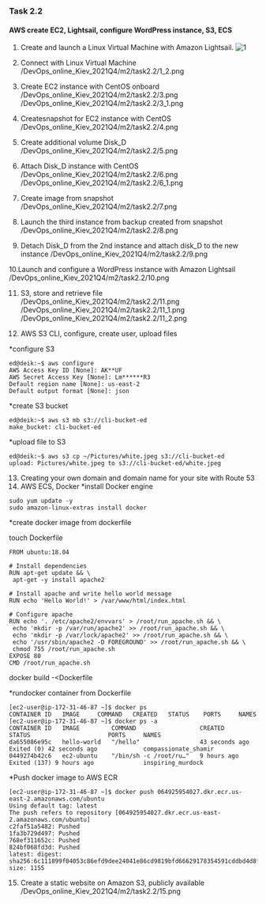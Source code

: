 ### Task 2.2
#### AWS create EC2, Lightsail, configure WordPress instance, S3, ECS
1. Create and launch a Linux Virtual Machine with Amazon Lightsail.
![1](/DevOps_online_Kiev_2021Q4/m2/task2.2/1.png)


2. Connect with Linux Virtual Machine
/DevOps_online_Kiev_2021Q4/m2/task2.2/1_2.png

3. Create EC2 instance with CentOS onboard
/DevOps_online_Kiev_2021Q4/m2/task2.2/3.png
/DevOps_online_Kiev_2021Q4/m2/task2.2/3_1.png

4. Createsnapshot for EC2 instance with CentOS
/DevOps_online_Kiev_2021Q4/m2/task2.2/4.png

5. Create additional volume Disk_D
/DevOps_online_Kiev_2021Q4/m2/task2.2/5.png

6. Attach Disk_D instance with CentOS
/DevOps_online_Kiev_2021Q4/m2/task2.2/6.png
/DevOps_online_Kiev_2021Q4/m2/task2.2/6_1.png

7. Create image from snapshot
/DevOps_online_Kiev_2021Q4/m2/task2.2/7.png

8. Launch the third instance from backup created from snapshot
/DevOps_online_Kiev_2021Q4/m2/task2.2/8.png

9. Detach Disk_D from the 2nd instance and attach disk_D to the new instance
/DevOps_online_Kiev_2021Q4/m2/task2.2/9.png

10.Launch and configure a WordPress instance with Amazon Lightsail
/DevOps_online_Kiev_2021Q4/m2/task2.2/10.png 

11. S3, store and retrieve file
/DevOps_online_Kiev_2021Q4/m2/task2.2/11.png
/DevOps_online_Kiev_2021Q4/m2/task2.2/11_1.png
/DevOps_online_Kiev_2021Q4/m2/task2.2/11_2.png

12. AWS S3 CLI, configure, create user, upload files

*configure S3
```
ed@deik:~$ aws configure
AWS Access Key ID [None]: AK**UF
AWS Secret Access Key [None]: Lm******R3
Default region name [None]: us-east-2
Default output format [None]: json
```
*create S3 bucket
```
ed@deik:~$ aws s3 mb s3://cli-bucket-ed
make_bucket: cli-bucket-ed
```

*upload file to S3
```
ed@deik:~$ aws s3 cp ~/Pictures/white.jpeg s3://cli-bucket-ed
upload: Pictures/white.jpeg to s3://cli-bucket-ed/white.jpeg 
```
13. Creating your own domain and domain name for your site with Route 53
14. AWS ECS, Docker
*install Docker engine
```
sudo yum update -y
sudo amazon-linux-extras install docker
```

*create docker image from dockerfile

touch Dockerfile

```
FROM ubuntu:18.04

# Install dependencies
RUN apt-get update && \
 apt-get -y install apache2

# Install apache and write hello world message
RUN echo 'Hello World!' > /var/www/html/index.html

# Configure apache
RUN echo '. /etc/apache2/envvars' > /root/run_apache.sh && \
 echo 'mkdir -p /var/run/apache2' >> /root/run_apache.sh && \
 echo 'mkdir -p /var/lock/apache2' >> /root/run_apache.sh && \ 
 echo '/usr/sbin/apache2 -D FOREGROUND' >> /root/run_apache.sh && \ 
 chmod 755 /root/run_apache.sh
EXPOSE 80
CMD /root/run_apache.sh
```

docker build -<Dockerfile


*rundocker container from Dockerfile

```
[ec2-user@ip-172-31-46-87 ~]$ docker ps
CONTAINER ID   IMAGE     COMMAND   CREATED   STATUS    PORTS     NAMES
[ec2-user@ip-172-31-46-87 ~]$ docker ps -a
CONTAINER ID   IMAGE         COMMAND                  CREATED          STATUS                      PORTS     NAMES
da655086e95c   hello-world   "/hello"                 43 seconds ago   Exited (0) 42 seconds ago             compassionate_shamir
0449274b42c6   ec2-ubuntu    "/bin/sh -c /root/ru…"   9 hours ago      Exited (137) 9 hours ago              inspiring_murdock
```

*Push docker image to AWS ECR

```
[ec2-user@ip-172-31-46-87 ~]$ docker push 064925954027.dkr.ecr.us-east-2.amazonaws.com/ubuntu
Using default tag: latest
The push refers to repository [064925954027.dkr.ecr.us-east-2.amazonaws.com/ubuntu]
c2faf51a5482: Pushed 
1fa3b729d497: Pushed 
768ef311652c: Pushed 
824bf068fd3d: Pushed 
latest: digest: sha256:6c111899f04053c86efd9dee24041e86cd9819bfd66629178354591cddbd4d8f size: 1155
```

15. Create a static website on Amazon S3, publicly available
/DevOps_online_Kiev_2021Q4/m2/task2.2/15.png
